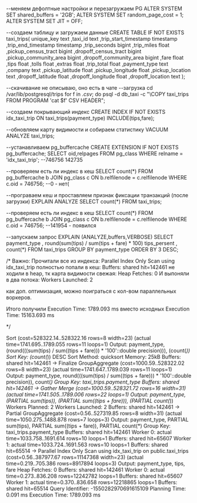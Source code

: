 --меняем дефолтные настройки и перезагружаем PG
ALTER SYSTEM SET shared_buffers = '2GB';
ALTER SYSTEM SET random_page_cost = 1;
ALTER SYSTEM SET JIT = OFF;

--создаем таблицу и загружаем данные
CREATE TABLE IF NOT EXISTS taxi_trips(
unique_key text
,taxi_id text
,trip_start_timestamp timestamp
,trip_end_timestamp timestamp
,trip_seconds bigint
,trip_miles float
,pickup_census_tract bigint
,dropoff_census_tract bigint
,pickup_community_area bigint
,dropoff_community_area bigint
,fare float
,tips float
,tolls float
,extras float
,trip_total float
,payment_type text
,company text
,pickup_latitude float
,pickup_longitude float
,pickup_location text
,dropoff_latitude float
,dropoff_longitude float
,dropoff_location text
);

--скачивание не описываю, оно есть в чате
--загрузка
cd /var/lib/postgresql/trips
for f in *.csv*; do psql -d db_taxi -c "\\COPY taxi_trips FROM PROGRAM 'cat $f' CSV HEADER"; 

--создаем покрывающий индекс
CREATE INDEX IF NOT EXISTS idx_taxi_trip ON taxi_trips(payment_type) INCLUDE(tips,fare);

--обновляем карту видимости и собираем статистику
VACUUM ANALYZE taxi_trips;

--устанавливаем pg_buffercache
CREATE EXTENSION IF NOT EXISTS pg_buffercache;
SELECT oid,relpages
FROM pg_class
WHERE relname = 'idx_taxi_trip';
--746756	142735

--проверяем есть ли индекс в кеш
SELECT count(*)
FROM pg_buffercache b
JOIN pg_class c ON b.relfilenode = c.relfilenode
WHERE c.oid = 746756;
--0 - нет(

--програваем кеш и проставляем признак фиксации транзакций (после загрузки)
EXPLAIN ANALYZE SELECT count(*) FROM taxi_trips;

--проверяем есть ли индекс в кеш
SELECT count(*)
FROM pg_buffercache b
JOIN pg_class c ON b.relfilenode = c.relfilenode
WHERE c.oid = 746756;
--141954 - появился

--запускаем запрос
EXPLAIN (ANALYZE,buffers,VERBOSE)
SELECT
	payment_type
,	round(sum(tips) / sum(tips + fare) * 100) tips_persent
,	count(*)
FROM
	taxi_trips
GROUP BY
	payment_type
ORDER BY
	3 DESC;

/*
Важно: Прочитали все из индекса:
Parallel Index Only Scan using idx_taxi_trip
полностью попали в кеш:
Buffers: shared hit=142461
не ходили в heap, тк карта видимости свежая:
Heap Fetches: 0
И выпоняли в два потока:
Workers Launched: 2

как доп. оптимизация, можно поиграться с кол-вом параллельных воркеров.

Итого получили
Execution Time: 1789.093 ms
вместо исходных
Execution Time: 15163.693 ms

*/

Sort  (cost=528322.14..528322.16 rows=8 width=23) (actual time=1741.695..1789.055 rows=11 loops=1)
  Output: payment_type, (round(((sum(tips) / sum((tips + fare))) * '100'::double precision))), (count(*))
  Sort Key: (count(*)) DESC
  Sort Method: quicksort  Memory: 25kB
  Buffers: shared hit=142461
  ->  Finalize GroupAggregate  (cost=1000.59..528322.02 rows=8 width=23) (actual time=1741.647..1789.039 rows=11 loops=1)
        Output: payment_type, round(((sum(tips) / sum((tips + fare))) * '100'::double precision)), count(*)
        Group Key: taxi_trips.payment_type
        Buffers: shared hit=142461
        ->  Gather Merge  (cost=1000.59..528321.72 rows=16 width=31) (actual time=1741.505..1789.006 rows=22 loops=1)
              Output: payment_type, (PARTIAL sum(tips)), (PARTIAL sum((tips + fare))), (PARTIAL count(*))
              Workers Planned: 2
              Workers Launched: 2
              Buffers: shared hit=142461
              ->  Partial GroupAggregate  (cost=0.56..527319.85 rows=8 width=31) (actual time=1050.275..1488.878 rows=7 loops=3)
                    Output: payment_type, PARTIAL sum(tips), PARTIAL sum((tips + fare)), PARTIAL count(*)
                    Group Key: taxi_trips.payment_type
                    Buffers: shared hit=142461
                    Worker 0:  actual time=1033.758..1691.614 rows=10 loops=1
                      Buffers: shared hit=65607
                    Worker 1:  actual time=1033.724..1691.563 rows=10 loops=1
                      Buffers: shared hit=65514
                    ->  Parallel Index Only Scan using idx_taxi_trip on public.taxi_trips  (cost=0.56..387977.67 rows=11147368 width=23) (actual time=0.219..705.386 rows=8917894 loops=3)
                          Output: payment_type, tips, fare
                          Heap Fetches: 0
                          Buffers: shared hit=142461
                          Worker 0:  actual time=0.273..836.208 rows=12242782 loops=1
                            Buffers: shared hit=65607
                          Worker 1:  actual time=0.370..836.658 rows=12218865 loops=1
                            Buffers: shared hit=65514
Query Identifier: -1550282970691615109
Planning Time: 0.091 ms
Execution Time: 1789.093 ms
